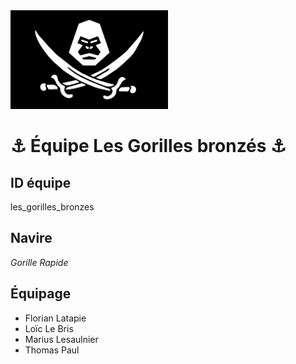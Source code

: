 <img src="flag.png" width="50%">

# ⚓ Équipe Les Gorilles bronzés ⚓
## ID équipe 
les_gorilles_bronzes

## Navire 
*Gorille Rapide*

## Équipage
* Florian Latapie
* Loïc Le Bris 
* Marius Lesaulnier
* Thomas Paul